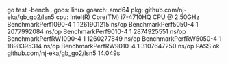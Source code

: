 go test -bench .
goos: linux
goarch: amd64
pkg: github.com/nj-eka/gb_go2/lsn5
cpu: Intel(R) Core(TM) i7-4710HQ CPU @ 2.50GHz
BenchmarkPerf1090-4                    1        1261901215 ns/op
BenchmarkPerf5050-4                    1        2077992084 ns/op
BenchmarkPerf9010-4                    1        2874925551 ns/op
BenchmarkPerfRW1090-4                  1        1260277849 ns/op
BenchmarkPerfRW5050-4                  1        1898395314 ns/op
BenchmarkPerfRW9010-4                  1        3107647250 ns/op
PASS
ok      github.com/nj-eka/gb_go2/lsn5   14.049s

